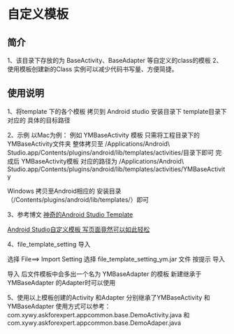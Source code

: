 # 自定义模板

## 简介
1、该目录下存放的为 BaseActivity、BaseAdapter 等自定义的class的模板
2、使用模板创建新的Class 实例可以减少代码书写量、方便简捷。

## 使用说明
1、将template 下的各个模板 拷贝到 Android studio 安装目录下 template目录下对应的 具体的目标路径

2、示例 
以Mac为例：
例如 YMBaseActivity 模板 只需将工程目录下的 YMBaseActivity文件夹 整体拷贝至 
/Applications/Android\ Studio.app/Contents/plugins/android/lib/templates/activities/目录下即可
完成后 YMBaseActivity模板 对应的路径为
/Applications/Android\ Studio.app/Contents/plugins/android/lib/templates/activities/YMBaseActivity 

Windows 拷贝至Android相应的 安装目录（/Contents/plugins/android/lib/templates/）即可 

3、参考博文
[神奇的Android Studio Template](http://blog.csdn.net/lmj623565791/article/details/51592043)

[Android Studio自定义模板 写页面竟然可以如此轻松](http://blog.csdn.net/lmj623565791/article/details/51635533)


4、file_template_setting 导入


选择 File==> Import Setting 选择 file_template_setting_ym.jar 文件 按提示 导入 

导入 后文件模板中会多出一个名为 YMBaseAdapter 的模板 新建继承于YMBaseAdapter 的Adapter时可以使用

5、使用以上模板创建的Activity 和Adapter 分别继承了YMBaseActivity 和YMBaseAdapter
使用方式可以参考：
com.xywy.askforexpert.appcommon.base.DemoActivity.java
和
com.xywy.askforexpert.appcommon.base.DemoAdaper.java




